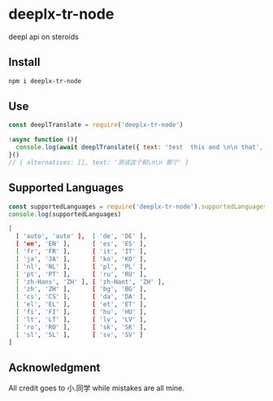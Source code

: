 # deeplx-tr-node
deepl api on steroids

## Install
```bash
npm i deeplx-tr-node
```

## Use
```javascript
const deeplTranslate = require('deeplx-tr-node')

!async function (){
  console.log(await deeplTranslate({ text: 'test  this and \n\n that', toLang: 'zh', fromLang: 'en' }))
}()
// { alternatives: [], text: '测试这个和\n\n 那个' }
```

## Supported Languages
```javascript
const supportedLanguages = require('deeplx-tr-node').supportedLanguages
console.log(supportedLanguages)
```
```bash
[
  [ 'auto', 'auto' ],  [ 'de', 'DE' ],
  [ 'en', 'EN' ],      [ 'es', 'ES' ],
  [ 'fr', 'FR' ],      [ 'it', 'IT' ],
  [ 'ja', 'JA' ],      [ 'ko', 'KO' ],
  [ 'nl', 'NL' ],      [ 'pl', 'PL' ],
  [ 'pt', 'PT' ],      [ 'ru', 'RU' ],
  [ 'zh-Hans', 'ZH' ], [ 'zh-Hant', 'ZH' ],
  [ 'zh', 'ZH' ],      [ 'bg', 'BG' ],
  [ 'cs', 'CS' ],      [ 'da', 'DA' ],
  [ 'el', 'EL' ],      [ 'et', 'ET' ],
  [ 'fi', 'FI' ],      [ 'hu', 'HU' ],
  [ 'lt', 'LT' ],      [ 'lv', 'LV' ],
  [ 'ro', 'RO' ],      [ 'sk', 'SK' ],
  [ 'sl', 'SL' ],      [ 'sv', 'SV' ]
]
```

## Acknowledgment

All credit goes to 小.同学 while mistakes are all mine.